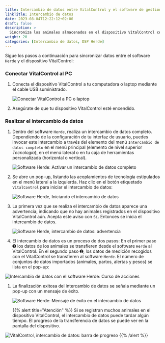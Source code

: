 ```yaml
---
title: Intercambio de datos entre VitalControl y el software de gestión de ganado Herde
linkTitle: Intercambio de datos
date: 2023-08-04T12:22:12+02:00
draft: false
description: >
  Sincroniza los animales almacenados en el dispositivo VitalControl con los animales gestionados por el software *Herde* y transfiere los valores medidos registrados con el dispositivo VitalControl al software *Herde*.
weight: 20
categories: [Intercambio de datos, DSP Herde]
---
```

Sigue los pasos a continuación para sincronizar datos entre el software `Herde` y el dispositivo VitalControl:

### Conectar VitalControl al PC

1. Conecta el dispositivo VitalControl a tu computadora o laptop mediante el cable USB suministrado.

   ![Conectar VitalControl a PC o laptop](/images/synchronisation/connect-to-pc.svg "Conectar VitalControl al PC")

1. Asegúrate de que tu dispositivo VitalControl esté encendido.

### Realizar el intercambio de datos

1. Dentro del software `Herde`, realiza un intercambio de datos completo. Dependiendo de la configuración de tu interfaz de usuario, puedes invocar este intercambio a través del elemento del menú `Intercambio de datos completo` en el menú principal (elemento de nivel superior _Tecnología_), en el menú lateral o en tu caja de herramientas personalizada (horizontal o vertical).

   ![Software Herde: Activar un intercambio de datos completo](../screenshots/data-exchange.png "Herde: Activar intercambio de datos")

1. Se abre un pop-up, listando las acoplamientos de tecnología estipulados en el menú lateral a la izquierda. Haz clic en el botón etiquetado `VitalControl` para iniciar el intercambio de datos:

   ![Software Herde, Iniciando el intercambio de datos](../screenshots/start-transfer.png "Herde: Iniciar intercambio de datos")

1. La primera vez que se realiza el intercambio de datos aparece una advertencia, indicando que no hay animales registrados en el dispositivo VitalControl aún. Acepta este aviso con `Sí`. Entonces se inicia el intercambio de datos.

   ![Software Herde, intercambio de datos: advertencia](../screenshots/warning.png "Intercambio de datos: advertencia")

1. El intercambio de datos es un proceso de dos pasos: En el primer paso ➊ los datos de los animales se transfieren desde el software `Herde` al VitalControl. En el segundo paso ➋, los datos de medición recogidos con el VitalControl se transfieren al software `Herde`. El número de conjuntos de datos importados (animales, partos, alertas y pesos) se lista en el pop-up:

![Intercambio de datos con el software Herde: Curso de acciones](../screenshots/data-transfer.png "Intercambio de datos: Curso de acciones")

1. La finalización exitosa del intercambio de datos se señala mediante un pop-up con un mensaje de éxito.

   ![Software Herde: Mensaje de éxito en el intercambio de datos](../screenshots/success-message.png "Herde: Mensaje de éxito en el intercambio de datos")

    {{% alert title="Atención" %}}
Si se registran muchos animales en el dispositivo VitalControl, el intercambio de datos puede tardar algún tiempo. El progreso de la transferencia de datos se puede ver en la pantalla del dispositivo.

![VitalControl, intercambio de datos: barra de progreso](../../vcsynchronizer/images/import-animals/data-transfer.png "VitalControl: barra de progreso en el intercambio de datos")
    {{% /alert %}}

